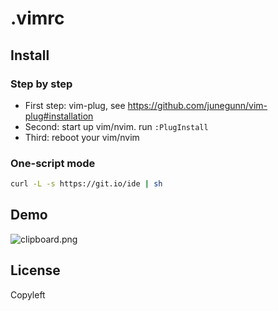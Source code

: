 # .vimrc

## Install

### Step by step
- First step: vim-plug, see https://github.com/junegunn/vim-plug#installation
- Second: start up vim/nvim. run `:PlugInstall`
- Third: reboot your vim/nvim

### One-script mode
```bash
curl -L -s https://git.io/ide | sh
```


## Demo
![clipboard.png](https://sfault-image.b0.upaiyun.com/224/563/2245633107-59c80a2076074)

## License
Copyleft
